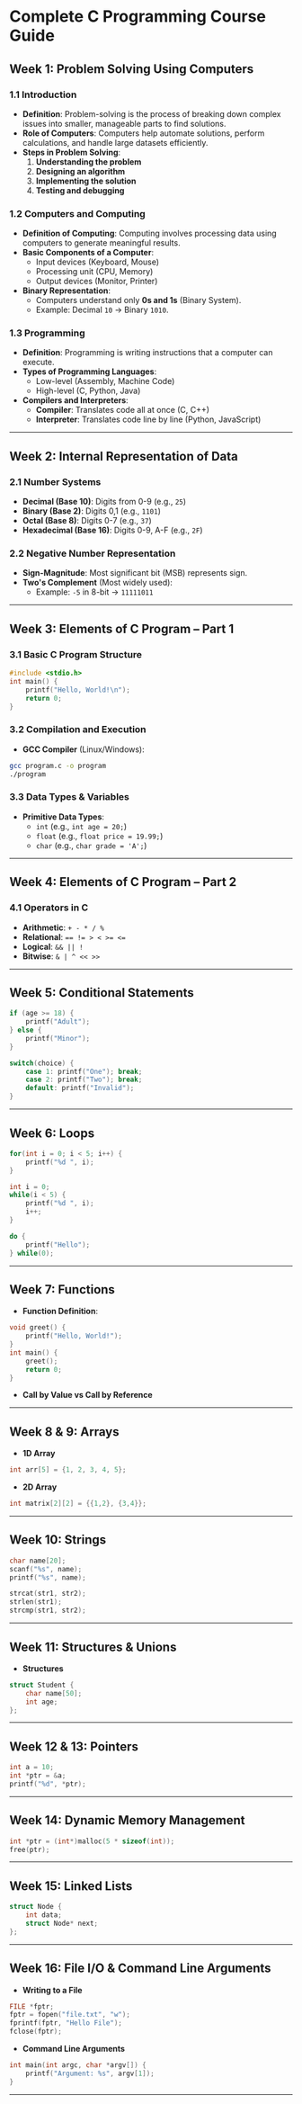 

# **Complete C Programming Course Guide**

## **Week 1: Problem Solving Using Computers**

### **1.1 Introduction**

- **Definition**: Problem-solving is the process of breaking down complex issues into smaller, manageable parts to find solutions.
- **Role of Computers**: Computers help automate solutions, perform calculations, and handle large datasets efficiently.
- **Steps in Problem Solving**:
  1. **Understanding the problem**
  2. **Designing an algorithm**
  3. **Implementing the solution**
  4. **Testing and debugging**

### **1.2 Computers and Computing**

- **Definition of Computing**: Computing involves processing data using computers to generate meaningful results.
- **Basic Components of a Computer**:
  - Input devices (Keyboard, Mouse)
  - Processing unit (CPU, Memory)
  - Output devices (Monitor, Printer)
- **Binary Representation**:
  - Computers understand only **0s and 1s** (Binary System).
  - Example: Decimal `10` → Binary `1010`.

### **1.3 Programming**

- **Definition**: Programming is writing instructions that a computer can execute.
- **Types of Programming Languages**:
  - Low-level (Assembly, Machine Code)
  - High-level (C, Python, Java)
- **Compilers and Interpreters**:
  - **Compiler**: Translates code all at once (C, C++)
  - **Interpreter**: Translates code line by line (Python, JavaScript)

---

## **Week 2: Internal Representation of Data**

### **2.1 Number Systems**

- **Decimal (Base 10)**: Digits from 0-9 (e.g., `25`)
- **Binary (Base 2)**: Digits 0,1 (e.g., `1101`)
- **Octal (Base 8)**: Digits 0-7 (e.g., `37`)
- **Hexadecimal (Base 16)**: Digits 0-9, A-F (e.g., `2F`)

### **2.2 Negative Number Representation**

- **Sign-Magnitude**: Most significant bit (MSB) represents sign.
- **Two's Complement** (Most widely used):
  - Example: `-5` in 8-bit → `11111011`

---

## **Week 3: Elements of C Program – Part 1**

### **3.1 Basic C Program Structure**

```c
#include <stdio.h>
int main() {
    printf("Hello, World!\n");
    return 0;
}
```

### **3.2 Compilation and Execution**

- **GCC Compiler** (Linux/Windows):

```sh
gcc program.c -o program
./program
```

### **3.3 Data Types & Variables**

- **Primitive Data Types**:
  - `int` (e.g., `int age = 20;`)
  - `float` (e.g., `float price = 19.99;`)
  - `char` (e.g., `char grade = 'A';`)

---

## **Week 4: Elements of C Program – Part 2**

### **4.1 Operators in C**

- **Arithmetic**: `+ - * / %`
- **Relational**: `== != > < >= <=`
- **Logical**: `&& || !`
- **Bitwise**: `& | ^ << >>`

---

## **Week 5: Conditional Statements**

```c
if (age >= 18) {
    printf("Adult");
} else {
    printf("Minor");
}
```

```c
switch(choice) {
    case 1: printf("One"); break;
    case 2: printf("Two"); break;
    default: printf("Invalid");
}
```

---

## **Week 6: Loops**

```c
for(int i = 0; i < 5; i++) {
    printf("%d ", i);
}
```

```c
int i = 0;
while(i < 5) {
    printf("%d ", i);
    i++;
}
```

```c
do {
    printf("Hello");
} while(0);
```

---

## **Week 7: Functions**

- **Function Definition**:

```c
void greet() {
    printf("Hello, World!");
}
int main() {
    greet();
    return 0;
}
```

- **Call by Value vs Call by Reference**

---

## **Week 8 & 9: Arrays**

- **1D Array**

```c
int arr[5] = {1, 2, 3, 4, 5};
```

- **2D Array**

```c
int matrix[2][2] = {{1,2}, {3,4}};
```

---

## **Week 10: Strings**

```c
char name[20];
scanf("%s", name);
printf("%s", name);
```

```c
strcat(str1, str2);
strlen(str1);
strcmp(str1, str2);
```

---

## **Week 11: Structures & Unions**

- **Structures**

```c
struct Student {
    char name[50];
    int age;
};
```

---

## **Week 12 & 13: Pointers**

```c
int a = 10;
int *ptr = &a;
printf("%d", *ptr);
```

---

## **Week 14: Dynamic Memory Management**

```c
int *ptr = (int*)malloc(5 * sizeof(int));
free(ptr);
```

---

## **Week 15: Linked Lists**

```c
struct Node {
    int data;
    struct Node* next;
};
```

---

## **Week 16: File I/O & Command Line Arguments**

- **Writing to a File**

```c
FILE *fptr;
fptr = fopen("file.txt", "w");
fprintf(fptr, "Hello File");
fclose(fptr);
```

- **Command Line Arguments**

```c
int main(int argc, char *argv[]) {
    printf("Argument: %s", argv[1]);
}
```

---



